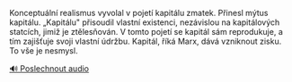 
Konceptuální realismus vyvolal v pojetí kapitálu zmatek. Přinesl mýtus kapitálu. „Kapitálu" přisoudil vlastní existenci, nezávislou na kapitálových statcích, jimiž je ztělesňován. V tomto pojetí se kapitál sám reprodukuje, a tím zajišťuje svoji vlastní údržbu. Kapitál, říká Marx, dává vzniknout zisku. To vše je nesmysl.

[🔊 Poslechnout audio](/data/7-paragraphs/audio/chapter_93/para_010-Konceptuln-realismus-vyvolal-v-pojet-kapitlu-z.mp3)

